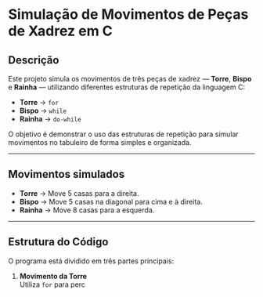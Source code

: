 # Simulação de Movimentos de Peças de Xadrez em C

## Descrição
Este projeto simula os movimentos de três peças de xadrez — **Torre**, **Bispo** e **Rainha** — utilizando diferentes estruturas de repetição da linguagem C:
- **Torre** → `for`
- **Bispo** → `while`
- **Rainha** → `do-while`

O objetivo é demonstrar o uso das estruturas de repetição para simular movimentos no tabuleiro de forma simples e organizada.

---

## Movimentos simulados
- **Torre** → Move 5 casas para a direita.
- **Bispo** → Move 5 casas na diagonal para cima e à direita.
- **Rainha** → Move 8 casas para a esquerda.

---

## Estrutura do Código
O programa está dividido em três partes principais:

1. **Movimento da Torre**  
   Utiliza `for` para perc
